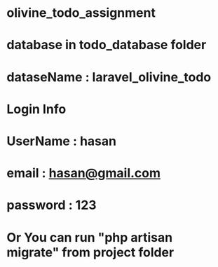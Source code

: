 # olivine_todo_assignment

# database in todo_database folder
# dataseName    : laravel_olivine_todo
# Login Info 
# UserName      : hasan
# email         : hasan@gmail.com
# password      : 123

# Or You can run  "php artisan migrate" from project folder

